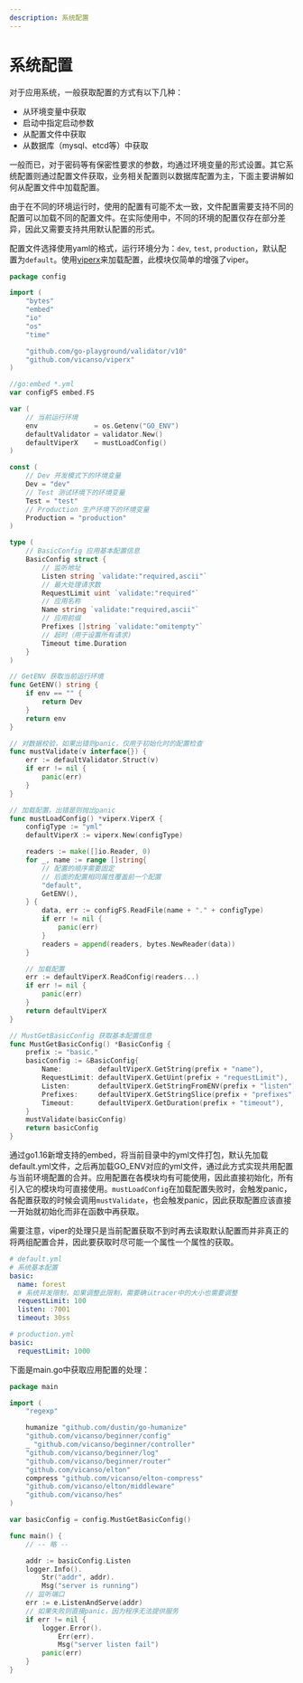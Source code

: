 ```yaml
---
description: 系统配置
---
```


# 系统配置

对于应用系统，一般获取配置的方式有以下几种：

- 从环境变量中获取
- 启动中指定启动参数
- 从配置文件中获取
- 从数据库（mysql、etcd等）中获取

一般而已，对于密码等有保密性要求的参数，均通过环境变量的形式设置。其它系统配置则通过配置文件获取，业务相关配置则以数据库配置为主，下面主要讲解如何从配置文件中加载配置。

由于在不同的环境运行时，使用的配置有可能不太一致，文件配置需要支持不同的配置可以加载不同的配置文件。在实际使用中，不同的环境的配置仅存在部分差异，因此又需要支持共用默认配置的形式。

配置文件选择使用yaml的格式，运行环境分为：`dev`, `test`, `production`，默认配置为`default`。使用[viperx](https://github.com/vicanso/viperx)来加载配置，此模块仅简单的增强了viper。

```go
package config

import (
	"bytes"
	"embed"
	"io"
	"os"
	"time"

	"github.com/go-playground/validator/v10"
	"github.com/vicanso/viperx"
)

//go:embed *.yml
var configFS embed.FS

var (
	// 当前运行环境
	env              = os.Getenv("GO_ENV")
	defaultValidator = validator.New()
	defaultViperX    = mustLoadConfig()
)

const (
	// Dev 开发模式下的环境变量
	Dev = "dev"
	// Test 测试环境下的环境变量
	Test = "test"
	// Production 生产环境下的环境变量
	Production = "production"
)

type (
	// BasicConfig 应用基本配置信息
	BasicConfig struct {
		// 监听地址
		Listen string `validate:"required,ascii"`
		// 最大处理请求数
		RequestLimit uint `validate:"required"`
		// 应用名称
		Name string `validate:"required,ascii"`
		// 应用前缀
		Prefixes []string `validate:"omitempty"`
		// 超时（用于设置所有请求)
		Timeout time.Duration
	}
)

// GetENV 获取当前运行环境
func GetENV() string {
	if env == "" {
		return Dev
	}
	return env
}

// 对数据校验，如果出错则panic，仅用于初始化时的配置检查
func mustValidate(v interface{}) {
	err := defaultValidator.Struct(v)
	if err != nil {
		panic(err)
	}
}

// 加载配置，出错是则抛出panic
func mustLoadConfig() *viperx.ViperX {
	configType := "yml"
	defaultViperX := viperx.New(configType)

	readers := make([]io.Reader, 0)
	for _, name := range []string{
		// 配置的顺序需要固定
		// 后面的配置相同属性覆盖前一个配置
		"default",
		GetENV(),
	} {
		data, err := configFS.ReadFile(name + "." + configType)
		if err != nil {
			panic(err)
		}
		readers = append(readers, bytes.NewReader(data))
	}

	// 加载配置
	err := defaultViperX.ReadConfig(readers...)
	if err != nil {
		panic(err)
	}
	return defaultViperX
}

// MustGetBasicConfig 获取基本配置信息
func MustGetBasicConfig() *BasicConfig {
	prefix := "basic."
	basicConfig := &BasicConfig{
		Name:         defaultViperX.GetString(prefix + "name"),
		RequestLimit: defaultViperX.GetUint(prefix + "requestLimit"),
		Listen:       defaultViperX.GetStringFromENV(prefix + "listen"),
		Prefixes:     defaultViperX.GetStringSlice(prefix + "prefixes"),
		Timeout:      defaultViperX.GetDuration(prefix + "timeout"),
	}
	mustValidate(basicConfig)
	return basicConfig
}
```

通过go1.16新增支持的embed，将当前目录中的yml文件打包，默认先加载default.yml文件，之后再加载GO_ENV对应的yml文件，通过此方式实现共用配置与当前环境配置的合并。应用配置在各模块均有可能使用，因此直接初始化，所有引入它的模块均可直接使用。`mustLoadConfig`在加载配置失败时，会触发panic，各配置获取的时候会调用`mustValidate`，也会触发panic，因此获取配置应该直接一开始就初始化而非在函数中再获取。

需要注意，viper的处理只是当前配置获取不到时再去读取默认配置而并非真正的将两组配置合并，因此要获取时尽可能一个属性一个属性的获取。


```yml
# default.yml
# 系统基本配置
basic:
  name: forest
  # 系统并发限制，如果调整此限制，需要确认tracer中的大小也需要调整
  requestLimit: 100
  listen: :7001
  timeout: 30ss
```

```yml
# production.yml
basic:
  requestLimit: 1000
```

下面是main.go中获取应用配置的处理：

```go
package main

import (
	"regexp"

	humanize "github.com/dustin/go-humanize"
	"github.com/vicanso/beginner/config"
	_ "github.com/vicanso/beginner/controller"
	"github.com/vicanso/beginner/log"
	"github.com/vicanso/beginner/router"
	"github.com/vicanso/elton"
	compress "github.com/vicanso/elton-compress"
	"github.com/vicanso/elton/middleware"
	"github.com/vicanso/hes"
)

var basicConfig = config.MustGetBasicConfig()

func main() {
	// -- 略 --

	addr := basicConfig.Listen
	logger.Info().
		Str("addr", addr).
		Msg("server is running")
	// 监听端口
	err := e.ListenAndServe(addr)
	// 如果失败则直接panic，因为程序无法提供服务
	if err != nil {
		logger.Error().
			Err(err).
			Msg("server listen fail")
		panic(err)
	}
}
```
